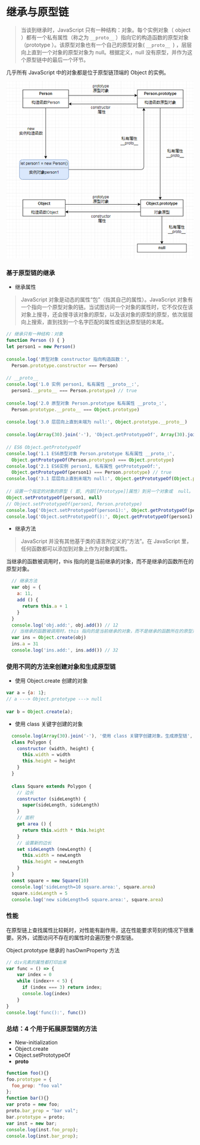 # 继承与原型链

> 当谈到继承时，JavaScript 只有一种结构：对象。每个实例对象（ object ）都有一个私有属性（称之为 `__proto__` ）指向它的构造函数的原型对象（prototype ）。该原型对象也有一个自己的原型对象( `__proto__ `) ，层层向上直到一个对象的原型对象为 null。根据定义，null 没有原型，并作为这个原型链中的最后一个环节。

几乎所有 JavaScript 中的对象都是位于原型链顶端的 Object 的实例。

![原型链](./prototype-chain.png)

### 基于原型链的继承

- 继承属性

> JavaScript 对象是动态的属性“包”（指其自己的属性）。JavaScript 对象有一个指向一个原型对象的链。当试图访问一个对象的属性时，它不仅仅在该对象上搜寻，还会搜寻该对象的原型，以及该对象的原型的原型，依次层层向上搜索，直到找到一个名字匹配的属性或到达原型链的末尾。

```javascript
// 继承只有一种结构：对象
function Person () { }
let person1 = new Person()

console.log('原型对象 constructor 指向构造函数：',
  Person.prototype.constructor === Person)

// __proto__
console.log('1.0 实例 person1, 私有属性 __proto__:',
  person1.__proto__ === Person.prototype) // true

console.log('2.0 原型对象 Person.prototype 私有属性 __proto_:',
  Person.prototype.__proto__ === Object.prototype)

console.log('3.0 层层向上直到未端为 null:', Object.prototype.__proto__)

console.log(Array(30).join('-'), 'Object.getPrototypeOf', Array(30).join('-'))

// ES6 Object.getPrototypeOf
console.log('1.1 ES6原型对象 Person.prototype 私有属性 __proto_:',
  Object.getPrototypeOf(Person.prototype) === Object.prototype)
console.log('2.1 ES6实例 person1, 私有属性 getPrototypeOf:',
  Object.getPrototypeOf(person1) === Person.prototype) // true
console.log('3.1 层层向上直到未端为 null:', Object.getPrototypeOf(Object.prototype))

// 设置一个指定的对象的原型 ( 即, 内部[[Prototype]]属性）到另一个对象或  null。
Object.setPrototypeOf(person1, null)
// Object.setPrototypeOf(person1, Person.prototype)
console.log('Object.setPrototypeOf(person1):', Object.getPrototypeOf(person1))
console.log('Object.setPrototypeOf():', Object.getPrototypeOf(person1) === Person.prototype)
```

- 继承方法

> JavaScript 并没有其他基于类的语言所定义的“方法”。在 JavaScript 里，任何函数都可以添加到对象上作为对象的属性。

当继承的函数被调用时，this 指向的是当前继承的对象，而不是继承的函数所在的原型对象。
```javascript
  // 继承方法
  var obj = {
    a: 11,
    add () {
      return this.a + 1
    }
  }
  console.log('obj.add:', obj.add()) // 12
  // 当继承的函数被调用时，this 指向的是当前继承的对象，而不是继承的函数所在的原型对象。
  var ins = Object.create(obj)
  ins.a = 31
  console.log('ins.add:', ins.add()) // 32
```


### 使用不同的方法来创建对象和生成原型链
- 使用 Object.create 创建的对象
```javascript
var a = {a: 1}; 
// a ---> Object.prototype ---> null

var b = Object.create(a);
```

- 使用 class 关键字创建的对象
```javascript
  console.log(Array(30).join('-'), '使用 class 关键字创建对象，生成原型链', Array(30).join('-'))
  class Polygon {
    constructor (width, height) {
      this.width = width
      this.height = height
    }
  }

  class Square extends Polygon {
    // 边长
    constructor (sideLength) {
      super(sideLength, sideLength)
    }
    // 面积
    get area () {
      return this.width * this.height
    }
    // 设置新的边长
    set sideLength (newLength) {
      this.width = newLength
      this.height = newLength
    }
  }
  const square = new Square(10)
  console.log('sideLength=10 square.area:', square.area)
  square.sideLength = 5
  console.log('new sideLength=5 square.area:', square.area)
```

### 性能

在原型链上查找属性比较耗时，对性能有副作用，这在性能要求苛刻的情况下很重要。另外，试图访问不存在的属性时会遍历整个原型链。

Object.prototype 继承的 hasOwnProperty 方法
```javascript
// div元素的属性都打印出来
var func = () => {
 	var index = 0
    while (index++ < 5) {
      if (index === 3) return index;
      console.log(index)
    }
}
console.log('func():', func())
```

### 总结：4 个用于拓展原型链的方法
- New-initialization
- Object.create
- Object.setPrototypeOf
- __proto__
```javascript
function foo(){}
foo.prototype = {
  foo_prop: "foo val"
};
function bar(){}
var proto = new foo;
proto.bar_prop = "bar val";
bar.prototype = proto;
var inst = new bar;
console.log(inst.foo_prop);
console.log(inst.bar_prop);
```


